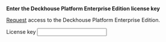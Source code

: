 **Enter the Deckhouse Platform Enterprise Edition license key**

[Request](javascript:raOpen()) access to the Deckhouse Platform Enterprise Edition.

<div class="form" style="width: 500px;">
  <div class="form__row">
    <label class="label" title="DNS template">
      License key
    </label>
    <input class="textfield"
      type="text" license-token name="license-token"
      autocomplete="off" />
  </div>
</div>

<script>
$(document).ready(function() {

    tokenInputElement = $('[license-token]');
    if ($.cookie("demotoken") || $.cookie("license-token")) {
        let token = $.cookie("license-token") ? $.cookie("license-token") : $.cookie("demotoken");
        tokenInputElement.val(token);
    }

    tokenInputElement.change(function () {
        $.cookie('license-token', $(this).val(), {path: '/' });
        location.reload();
    });
})
</script>
